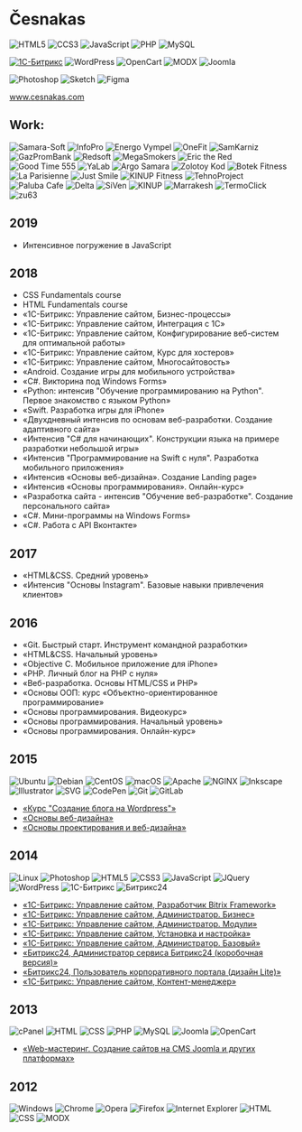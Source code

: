 # Česnakas

![HTML5](https://img.shields.io/badge/HTML-E34F26?logo=html5&logoColor=fff)
![CCS3](https://img.shields.io/badge/CSS-1572B6?logo=css3&logoColor=fff)
![JavaScript](https://img.shields.io/badge/JavaScript-F7DF1E?logo=javascript&logoColor=fff)
![PHP](https://img.shields.io/badge/PHP-777BB4?logo=php&logoColor=fff)
![MySQL](https://img.shields.io/badge/MySQL-4479A1?logo=mysql&logoColor=fff)

<a href="https://1c-bitrix.ru/" ::target="_blank">![1С-Битрикс](https://img.shields.io/badge/1С--Битрикс-c7042c)</a>
![WordPress](https://img.shields.io/badge/WordPress-21759a)
![OpenCart](https://img.shields.io/badge/OpenCart-2ebfec)
![MODX](https://img.shields.io/badge/MODX-6eb244)
![Joomla](https://img.shields.io/badge/Joomla-1b3c5c)

![Photoshop](https://img.shields.io/badge/Photoshop-555?logo=adobe-photoshop)
![Sketch](https://img.shields.io/badge/Sketch-555?logo=sketch)
![Figma](https://img.shields.io/badge/Figma-555?logo=figma)

<a target="_blank" href="https://cesnakas.github.io/">www.cesnakas.com</a>

## Work:
![Samara-Soft](https://img.shields.io/badge/samara--soft.ru-gray?style=for-the-badge)
![InfoPro](https://img.shields.io/badge/info--pro.ru-gray?style=for-the-badge)
![Energo Vympel](https://img.shields.io/badge/lk.energo--vympel.ru-gray?style=for-the-badge)
![OneFit](https://img.shields.io/badge/one--fit-.ru-blue)
![SamKarniz](https://img.shields.io/badge/samkarniz-.ru-purple)
![GazPromBank](https://img.shields.io/badge/gazprombank-.ru-blue)
![Redsoft](https://img.shields.io/badge/redsoft-.ru-blue)
![MegaSmokers](https://img.shields.io/badge/megasmokers-.ru-orange)
![Eric the Red](https://img.shields.io/badge/ericthered-.ru-yellow)
![Good Time 555](https://img.shields.io/badge/goodtime555-.ru-orange)
![YaLab](https://img.shields.io/badge/ya--lab-.ru-blue)
![Argo Samara](https://img.shields.io/badge/sam--argo-.ru-orange)
![Zolotoy Kod](https://img.shields.io/badge/zolotoykod-.ru-blue)
![Botek Fitness](https://img.shields.io/badge/botek--fitness-.club-purple)
![La Parisienne](https://img.shields.io/badge/la--parisienne-.ru-orange)
![Just Smile](https://img.shields.io/badge/justsmile-.club-purple)
![KINUP Fitness](https://img.shields.io/badge/fitness.kinup-.ru-blue)
![TehnoProject](https://img.shields.io/badge/tehnoprojekt-.ru-blue)
![Paluba Cafe](https://img.shields.io/badge/palubacafe-.ru-blue)
![Delta](https://img.shields.io/badge/delta--eco-.ru-blue)
![SiVen](https://img.shields.io/badge/siven-.ru-orange)
![KINUP](https://img.shields.io/badge/kinup-.ru-green)
![Marrakesh](https://img.shields.io/badge/marrakesh.kinup-.ru-green)
![TermoClick](https://img.shields.io/badge/termoclick-.ru-orange)
![zu63](https://img.shields.io/badge/zu63-.ru-blue)

2019
---
- Интенсивное погружение в JavaScript

2018
---
- CSS Fundamentals course
- HTML Fundamentals course
- «1С-Битрикс: Управление сайтом, Бизнес-процессы»
- «1С-Битрикс: Управление сайтом, Интеграция с 1С»
- «1С-Битрикс: Управление сайтом, Конфигурирование веб-систем для оптимальной работы»
- «1С-Битрикс: Управление сайтом, Курс для хостеров»
- «1С-Битрикс: Управление сайтом, Многосайтовость»
- «Android. Создание игры для мобильного устройства»
- «C#. Викторина под Windows Forms»
- «Python: интенсив "Обучение программированию на Python". Первое знакомство с языком Python»
- «Swift. Разработка игры для iPhone»
- «Двухдневный интенсив по основам веб-разработки. Создание адаптивного сайта»
- «Интенсив "C# для начинающих". Конструкции языка на примере разработки небольшой игры»
- «Интенсив "Программирование на Swift с нуля". Разработка мобильного приложения»
- «Интенсив «Основы веб-дизайна». Создание Landing page»
- «Интенсив «Основы программирования». Онлайн-курс»
- «Разработка сайта - интенсив "Обучение веб-разработке". Создание персонального сайта»
- «С#. Мини-программы на Windows Forms»
- «С#. Работа с API Вконтакте»

2017
---
- «HTML&CSS. Средний уровень»
- «Интенсив "Основы Instagram". Базовые навыки привлечения клиентов»

2016
---
- «Git. Быстрый старт. Инструмент командной разработки»
- «HTML&CSS. Начальный уровень»
- «Objective C. Мобильное приложение для iPhone»
- «PHP. Личный блог на PHP с нуля»
- «Веб-разработка. Основы HTML/CSS и PHP»
- «Основы ООП: курс «Объектно-ориентированное программирование»
- «Основы программирования. Видеокурс»
- «Основы программирования. Начальный уровень»
- «Основы программирования. Онлайн-курс»

2015
---
![Ubuntu](https://img.shields.io/badge/Ubuntu-555?logo=ubuntu)
![Debian](https://img.shields.io/badge/Debian-555?logo=debian)
![CentOS](https://img.shields.io/badge/CentOS-555?logo=centos)
![macOS](https://img.shields.io/badge/macOS-555?logo=apple)
![Apache](https://img.shields.io/badge/Apache-555?logo=apache)
![NGINX](https://img.shields.io/badge/NGINX-555?logo=nginx)
![Inkscape](https://img.shields.io/badge/Inkscape-555?logo=inkscape)
![Illustrator](https://img.shields.io/badge/Illustrator-555?logo=adobe-illustrator)
![SVG](https://img.shields.io/badge/SVG-555?logo=svg)
![CodePen](https://img.shields.io/badge/CodePen-555?logo=codepen)
![Git](https://img.shields.io/badge/Git-555?logo=git)
![GitLab](https://img.shields.io/badge/GitLab-555?logo=gitlab)

- [«Курс "Создание блога на Wordpress"»](https://geekbrains.ru/certificates/39568)
- [«Основы веб-дизайна»](https://design.highlights.guru/courses/view/26)
- [«Основы проектирования и веб-дизайна»](http://www.site.ru)

2014
---
![Linux](https://img.shields.io/badge/Linux-555?logo=linux)
![Photoshop](https://img.shields.io/badge/Photoshop-555?logo=adobe-photoshop)
![HTML5](https://img.shields.io/badge/HTML5-555?logo=html5)
![CSS3](https://img.shields.io/badge/CSS3-555?logo=css3)
![JavaScript](https://img.shields.io/badge/JavaScript-555?logo=javascript)
![JQuery](https://img.shields.io/badge/JQuery-555?logo=jquery)
![WordPress](https://img.shields.io/badge/WordPress-555?logo=wordpress)
![1С-Битрикс](https://img.shields.io/badge/1С--Битрикс-555)
![Битрикс24](https://img.shields.io/badge/Битрикс24-555)

- [«1С-Битрикс: Управление сайтом, Разработчик Bitrix Framework»](https://dev.1c-bitrix.ru/learning/certificate.php?user=260995&course=43&student=0fa939316888bf951735e178a7c59211)
- [«1С-Битрикс: Управление сайтом, Администратор. Бизнес»](https://dev.1c-bitrix.ru/learning/certificate.php?user=260995&course=42&student=0565fdda5489400dfa7cc99da2eb49e2)
- [«1С-Битрикс: Управление сайтом, Администратор. Модули»](https://dev.1c-bitrix.ru/learning/certificate.php?user=260995&course=41&student=4f13dedc42893847e85ee736cfcb32b4)
- [«1С-Битрикс: Управление сайтом, Установка и настройка»](https://dev.1c-bitrix.ru/learning/certificate.php?user=260995&course=135&student=81a2d653abcd53c664a59e8c931c6f62)
- [«1С-Битрикс: Управление сайтом, Администратор. Базовый»](https://dev.1c-bitrix.ru/learning/certificate.php?user=260995&course=35&student=52c830b37a5e9ef95db334d8fbd322af)
- [«Битрикс24, Администратор сервиса Битрикс24 (коробочная версия)»](https://dev.1c-bitrix.ru/learning/certificate.php?user=260995&course=48&student=be54c1726d83cec53031355b0bd073ba)
- [«Битрикс24, Пользователь корпоративного портала (дизайн Lite)»](https://dev.1c-bitrix.ru/learning/certificate.php?user=260995&course=45&student=8a342c1aa13a8726eace7da1cd9b2ca6)
- [«1С-Битрикс: Управление сайтом, Контент-менеджер»](https://dev.1c-bitrix.ru/learning/certificate.php?user=260995&course=34&student=c9080ffb56c86eb3fb71057930a85971)

2013
---
![cPanel](https://img.shields.io/badge/cPanel-555?logo=cpanel)
![HTML](https://img.shields.io/badge/HTML-555)
![CSS](https://img.shields.io/badge/CSS-555)
![PHP](https://img.shields.io/badge/PHP-555?logo=php)
![MySQL](https://img.shields.io/badge/MySQL-555?logo=mysql)
![Joomla](https://img.shields.io/badge/Joomla-555?logo=joomla)
![OpenCart](https://img.shields.io/badge/OpenCart-555?logo=opencart)

- [«Web-мастеринг. Создание сайтов на CMS Joomla и других платформах»](//cesnakas.github.io/images/certificates/)

2012
---
![Windows](https://img.shields.io/badge/Windows-555?logo=windows)
![Chrome](https://img.shields.io/badge/Chrome-555?logo=google-chrome)
![Opera](https://img.shields.io/badge/Opera-555?logo=opera)
![Firefox](https://img.shields.io/badge/Firefox-555?logo=mozilla-firefox)
![Internet Explorer](https://img.shields.io/badge/Internet_Explorer-555?logo=internet-explorer)
![HTML](https://img.shields.io/badge/HTML-555)
![CSS](https://img.shields.io/badge/CSS-555)
![MODX](https://img.shields.io/badge/MODX-555)
